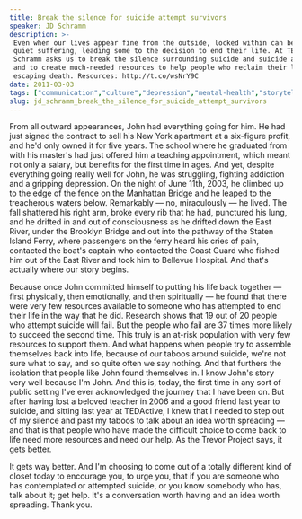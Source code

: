 ```yaml
---
title: Break the silence for suicide attempt survivors
speaker: JD Schramm
description: >-
 Even when our lives appear fine from the outside, locked within can be a world of
 quiet suffering, leading some to the decision to end their life. At TEDYou, JD
 Schramm asks us to break the silence surrounding suicide and suicide attempts,
 and to create much-needed resources to help people who reclaim their life after
 escaping death. Resources: http://t.co/wsNrY9C
date: 2011-03-03
tags: ["communication","culture","depression","mental-health","storytelling","suicide"]
slug: jd_schramm_break_the_silence_for_suicide_attempt_survivors
---
```


From all outward appearances, John had everything going for him. He had just signed the
contract to sell his New York apartment at a six-figure profit, and he'd only owned it for
five years. The school where he graduated from with his master's had just offered him a
teaching appointment, which meant not only a salary, but benefits for the first time in
ages. And yet, despite everything going really well for John, he was struggling, fighting
addiction and a gripping depression. On the night of June 11th, 2003, he climbed up to the
edge of the fence on the Manhattan Bridge and he leaped to the treacherous waters below.
Remarkably — no, miraculously — he lived. The fall shattered his right arm, broke every
rib that he had, punctured his lung, and he drifted in and out of consciousness as he
drifted down the East River, under the Brooklyn Bridge and out into the pathway of the
Staten Island Ferry, where passengers on the ferry heard his cries of pain, contacted the
boat's captain who contacted the Coast Guard who fished him out of the East River and took
him to Bellevue Hospital. And that's actually where our story begins.

Because once John committed himself to putting his life back together — first physically,
then emotionally, and then spiritually — he found that there were very few resources
available to someone who has attempted to end their life in the way that he did. Research
shows that 19 out of 20 people who attempt suicide will fail. But the people who fail are
37 times more likely to succeed the second time. This truly is an at-risk population with
very few resources to support them. And what happens when people try to assemble
themselves back into life, because of our taboos around suicide, we're not sure what to
say, and so quite often we say nothing. And that furthers the isolation that people like
John found themselves in. I know John's story very well because I'm John. And this is,
today, the first time in any sort of public setting I've ever acknowledged the journey
that I have been on. But after having lost a beloved teacher in 2006 and a good friend
last year to suicide, and sitting last year at TEDActive, I knew that I needed to step out
of my silence and past my taboos to talk about an idea worth spreading — and that is that
people who have made the difficult choice to come back to life need more resources and
need our help. As the Trevor Project says, it gets better.

It gets way better. And I'm choosing to come out of a totally different kind of closet
today to encourage you, to urge you, that if you are someone who has contemplated or
attempted suicide, or you know somebody who has, talk about it; get help. It's a
conversation worth having and an idea worth spreading. Thank you.

<!--
ad_duration=3.33
event="TEDActive 2011"
external_start_time=0
has_talk_citation=0
intro_duration=11.82
is_subtitle_required="False"
is_talk_featured="True"
language="en"
language_swap="False"
native_language="en"
number_of_related_talks=6
number_of_speakers=1
number_of_subtitled_videos=42
number_of_tags=6
number_of_talk_download_languages=43
number_of_talk_more_resources=2
number_of_talk_recommendations=1
number_of_talks_take_actions=1
post_ad_duration=0.83
published_timestamp="2011-06-11 15:39:00"
recording_date="2011-03-03"
speaker_description="Communicator"
speaker_is_published=1
speaker_name="JD Schramm"
talk_name="Break the silence for suicide attempt survivors"
talks_tags=["communication","culture","depression","mental-health","storytelling","suicide"]
url_audio="https://download.ted.com/talks/JDSchramm_2011A.mp3?apikey=acme-roadrunner"
url_photo_speaker="https://pe.tedcdn.com/images/ted/bcf07a86b16061550f827b69e45c7791c8275736_254x191.jpg"
url_photo_talk="https://pe.tedcdn.com/images/ted/1f489aae565403e0c76084e13dccfa31e71d52b2_1600x1200.jpg"
url_webpage="https://www.ted.com/talks/jd_schramm_break_the_silence_for_suicide_attempt_survivors"
video_type_name="TED Stage Talk"
-->